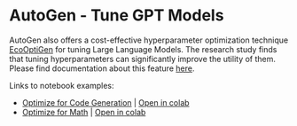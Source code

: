 # AutoGen - Tune GPT Models

AutoGen also offers a cost-effective hyperparameter optimization technique [EcoOptiGen](https://arxiv.org/abs/2303.04673) for tuning Large Language Models. The research study finds that tuning hyperparameters can significantly improve the utility of them.
Please find documentation about this feature [here](/docs/Use-Cases/enhanced_inference).

Links to notebook examples:
* [Optimize for Code Generation](https://github.com/microsoft/flaml/blob/main/notebook/autogen_openai_completion.ipynb) | [Open in colab](https://colab.research.google.com/github/microsoft/flaml/blob/main/notebook/autogen_openai_completion.ipynb)
* [Optimize for Math](https://github.com/microsoft/flaml/blob/main/notebook/autogen_chatgpt_gpt4.ipynb) | [Open in colab](https://colab.research.google.com/github/microsoft/flaml/blob/main/notebook/autogen_chatgpt_gpt4.ipynb)
